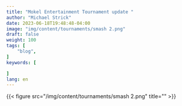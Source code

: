 ```yaml
---
title: "Mokel Entertainment Tournament update "
author: "Michael Strick"
date: 2023-06-18T19:48:48-04:00
image: "img/content/tournaments/smash 2.png"
draft: false
weight: 100
tags: [
    "blog",
]
keywords: [

]
lang: en
---
```



{{< figure src="/img/content/tournaments/smash 2.png" title="" >}}